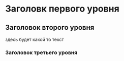 # Заголовк первого уровня
## Заголовок второго уровня
здесь будет какой то текст
### Заголовок третьего уровня
